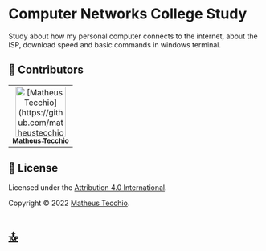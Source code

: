 # Computer Networks College Study

Study about how my personal computer connects to the internet, about the ISP, download speed and basic commands in windows terminal.

## 🪪 Contributors
<table>
  <tr>
    <td align="center">
      <a href="#">
        <img src="https://avatars.githubusercontent.com/u/52295230?v=4" width="100px;" alt="[Matheus Tecchio](https://github.com/matheustecchio)"/><br>
        <sub>
          <b>Matheus Tecchio</b>
        </sub>
      </a>
    </td>
 <table>
      
## 📝 License

Licensed under the [Attribution 4.0 International](./LICENSE).

Copyright © 2022 [Matheus Tecchio](https://github.com/matheustecchio).

# [🔝](#Project-Name)<br>
